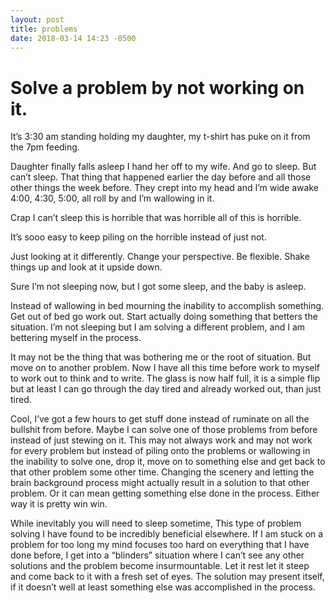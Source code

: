 ```yaml
---
layout: post
title: problems 
date: 2018-03-14 14:23 -0500
---
```


# Solve a problem by not working on it.
It’s 3:30 am standing holding my daughter, my t-shirt has puke on it from the 7pm feeding.

Daughter finally falls asleep I hand her off to my wife. And go to sleep. But can’t sleep. That thing that happened earlier the day before and all those other things the week before. They crept into my head and I’m wide awake 4:00, 4:30, 5:00, all roll by and I’m wallowing in it.

Crap I can’t sleep this is horrible that was horrible all of this is horrible.

It’s sooo easy to keep piling on the horrible instead of just not.

Just looking at it differently. Change your perspective. Be flexible. Shake things up and look at it upside down.

Sure I’m not sleeping now, but I got some sleep, and the baby is asleep.

Instead of wallowing in bed mourning the inability to accomplish something. Get out of bed go work out. Start actually doing something that betters the situation. I’m not sleeping but I am solving a different problem, and I am bettering myself in the process.

It may not be the thing that was bothering me or the root of situation. But move on to another problem. Now I have all this time before work to myself to work out to think and to write. The glass is now half full, it is a simple flip but at least I can go through the day tired and already worked out, than just tired.

Cool, I’ve got a few hours to get stuff done instead of ruminate on all the bullshit from before. Maybe I can solve one of those problems from before instead of just stewing on it. This may not always work and may not work for every problem but instead of piling onto the problems or wallowing in the inability to solve one, drop it, move on to something else and get back to that other problem some other time. Changing the scenery and letting the brain background process might actually result in a solution to that other problem. Or it can mean getting something else done in the process. Either way it is pretty win win.

While inevitably you will need to sleep sometime, This type of problem solving I have found to be incredibly beneficial elsewhere. If I am stuck on a problem for too long my mind focuses too hard on everything that I have done before, I get into a “blinders” situation where I can’t see any other solutions and the problem become insurmountable. Let it rest let it steep and come back to it with a fresh set of eyes. The solution may present itself, if it doesn’t well at least something else was accomplished in the process.
